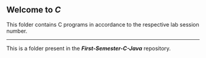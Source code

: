 ## Welcome to ***C*** 
This folder contains C programs in accordance to the respective lab session number.


--- 


This is a folder present in the ***First-Semester-C-Java*** repository.


